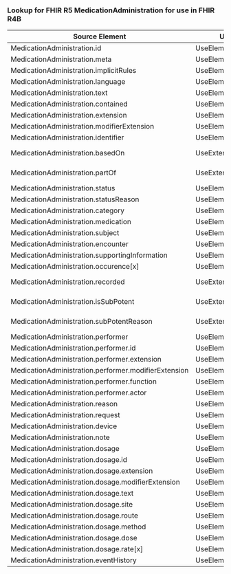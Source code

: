 ### Lookup for FHIR R5 MedicationAdministration for use in FHIR R4B

| Source Element | Usage | Target |
| -------------- | ----- | ------ |
| MedicationAdministration.id | UseElementRenamed | MedicationAdministration.id |
| MedicationAdministration.meta | UseElementRenamed | MedicationAdministration.meta |
| MedicationAdministration.implicitRules | UseElementRenamed | MedicationAdministration.implicitRules |
| MedicationAdministration.language | UseElementRenamed | MedicationAdministration.language |
| MedicationAdministration.text | UseElementRenamed | MedicationAdministration.text |
| MedicationAdministration.contained | UseElementRenamed | MedicationAdministration.contained |
| MedicationAdministration.extension | UseElementRenamed | MedicationAdministration.extension |
| MedicationAdministration.modifierExtension | UseElementRenamed | MedicationAdministration.modifierExtension |
| MedicationAdministration.identifier | UseElementRenamed | MedicationAdministration.identifier |
| MedicationAdministration.basedOn | UseExtension | http://hl7.org/fhir/5.0/StructureDefinition/extension-MedicationAdministration.basedOn |
| MedicationAdministration.partOf | UseExtension | http://hl7.org/fhir/5.0/StructureDefinition/extension-MedicationAdministration.partOf |
| MedicationAdministration.status | UseElementRenamed | MedicationAdministration.status |
| MedicationAdministration.statusReason | UseElementRenamed | MedicationAdministration.statusReason |
| MedicationAdministration.category | UseElementRenamed | MedicationAdministration.category |
| MedicationAdministration.medication | UseElementRenamed | MedicationAdministration.medication[x] |
| MedicationAdministration.subject | UseElementRenamed | MedicationAdministration.subject |
| MedicationAdministration.encounter | UseElementRenamed | MedicationAdministration.context |
| MedicationAdministration.supportingInformation | UseElementRenamed | MedicationAdministration.supportingInformation |
| MedicationAdministration.occurence[x] | UseElementRenamed | MedicationAdministration.effective[x] |
| MedicationAdministration.recorded | UseExtension | http://hl7.org/fhir/5.0/StructureDefinition/extension-MedicationAdministration.recorded |
| MedicationAdministration.isSubPotent | UseExtension | http://hl7.org/fhir/5.0/StructureDefinition/extension-MedicationAdministration.isSubPotent |
| MedicationAdministration.subPotentReason | UseExtension | http://hl7.org/fhir/5.0/StructureDefinition/extension-MedicationAdministration.subPotentReason |
| MedicationAdministration.performer | UseElementRenamed | MedicationAdministration.performer |
| MedicationAdministration.performer.id | UseElementRenamed | MedicationAdministration.performer.id |
| MedicationAdministration.performer.extension | UseElementRenamed | MedicationAdministration.performer.extension |
| MedicationAdministration.performer.modifierExtension | UseElementRenamed | MedicationAdministration.performer.modifierExtension |
| MedicationAdministration.performer.function | UseElementRenamed | MedicationAdministration.performer.function |
| MedicationAdministration.performer.actor | UseElementRenamed | MedicationAdministration.performer.actor |
| MedicationAdministration.reason | UseElementRenamed | MedicationAdministration.reasonCode |
| MedicationAdministration.request | UseElementRenamed | MedicationAdministration.request |
| MedicationAdministration.device | UseElementRenamed | MedicationAdministration.device |
| MedicationAdministration.note | UseElementRenamed | MedicationAdministration.note |
| MedicationAdministration.dosage | UseElementRenamed | MedicationAdministration.dosage |
| MedicationAdministration.dosage.id | UseElementRenamed | MedicationAdministration.dosage.id |
| MedicationAdministration.dosage.extension | UseElementRenamed | MedicationAdministration.dosage.extension |
| MedicationAdministration.dosage.modifierExtension | UseElementRenamed | MedicationAdministration.dosage.modifierExtension |
| MedicationAdministration.dosage.text | UseElementRenamed | MedicationAdministration.dosage.text |
| MedicationAdministration.dosage.site | UseElementRenamed | MedicationAdministration.dosage.site |
| MedicationAdministration.dosage.route | UseElementRenamed | MedicationAdministration.dosage.route |
| MedicationAdministration.dosage.method | UseElementRenamed | MedicationAdministration.dosage.method |
| MedicationAdministration.dosage.dose | UseElementRenamed | MedicationAdministration.dosage.dose |
| MedicationAdministration.dosage.rate[x] | UseElementRenamed | MedicationAdministration.dosage.rate[x] |
| MedicationAdministration.eventHistory | UseElementRenamed | MedicationAdministration.eventHistory |
